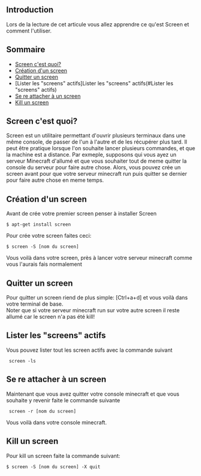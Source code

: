 ## Introduction

Lors de la lecture de cet articule vous allez apprendre ce qu'est Screen et comment l'utiliser.

## Sommaire
- [Screen c'est quoi?](#screen-c'est-quoi?)
- [Création d'un screen](#création-d'un-screen?)
- [Quitter un screen](#quitter-un-screen?)
- [Lister les "screens" actifs]Lister les "screens" actifs(#Lister les "screens" actifs)
- [Se re attacher à un screen](#se-re-attacher-à-un-screen)
- [Kill un screen](#kill-un-screen)

## Screen c'est quoi?

Screen est un utilitaire permettant d'ouvrir plusieurs terminaux dans une même console, de passer de l'un à l'autre et de les récupérer plus tard. 
Il peut être pratique lorsque l'on souhaite lancer plusieurs commandes, et que la machine est a distance.
Par exmeple, supposons qui vous ayez un serveur Minecraft d'allumé et que vous souhaiter tout de meme quitter la console du serveur pour faire autre chose. Alors, vous pouvez crée un screen avant pour que votre serveur minecraft run puis quitter se dernier pour faire autre chose en meme temps.

## Création d'un screen

Avant de crée votre premier screen penser à installer Screen
```
$ apt-get install screen
```
 Pour crée votre screen faites ceci:
 
 ```
 $ screen -S [nom du screen]
 ```
 
 Vous voilà dans votre screen, près à lancer votre serveur minecraft comme vous l'aurais fais normalement
 
 ## Quitter un screen
 
 Pour quitter un screen riend de plus simple: [Ctrl+a+d] et vous voilà dans votre terminal de base.  
 Noter que si votre serveur minecraft run sur votre autre screen il reste allumé car le screen n'a pas été kill!
 
 ## Lister les "screens" actifs
 
 Vous pouvez lister tout les screen actifs avec la commande suivant

```
 screen -ls
 ```
 
 ## Se re attacher à un screen
 
 Maintenant que vous avez quitter votre console minecraft et que vous souhaite y revenir faite le commande suivante
 
```
 screen -r [nom du screen]
```

Vous voilà dans votre console minecraft.

## Kill un screen

Pour kill un screen faite la commande suivant:

```
$ screen -S [nom du screen] -X quit


